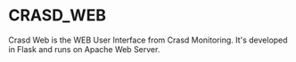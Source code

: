 # CRASD_WEB
Crasd Web is the WEB User Interface from Crasd Monitoring. It's developed in Flask and runs on Apache Web Server. 
